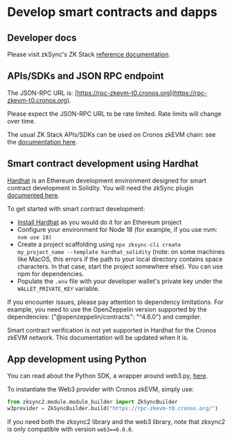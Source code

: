 # Develop smart contracts and dapps

## Developer docs

Please visit zkSync's ZK Stack [reference documentation](https://era.zksync.io/docs/dev/building-on-zksync/hello-world.html).

## APIs/SDKs and JSON RPC endpoint

The JSON-RPC URL is: [https://rpc-zkevm-t0.cronos.org](https://rpc-zkevm-t0.cronos.org).

Please expect the JSON-RPC URL to be rate limited. Rate limits will change over time.

The usual ZK Stack APIs/SDKs can be used on Cronos zkEVM chain: see the [documentation here](https://era.zksync.io/docs/api/).

## Smart contract development using Hardhat

[Hardhat](https://hardhat.org/) is an Ethereum development environment designed for smart contract development in Solidity. You will need the zkSync plugin [documented here](https://era.zksync.io/docs/tools/hardhat/).

To get started with smart contract development:

* [Install Hardhat](https://hardhat.org/hardhat-runner/docs/getting-started#installation) as you would do it for an Ethereum project
* Configure your environment for Node 18 (for example, if you use nvm: `nvm use 18)`
* Create a project scaffolding using `npx zksync-cli create my_project_name --template hardhat_solidity` (note:  on some machines like MacOS, this errors if the path to your local directory contains space characters. In that case, start the project somewhere else). You can use npm for dependencies.
* Populate the `.env` file with your developer wallet's private key under the `WALLET_PRIVATE_KEY` variable.

If you encounter issues, please pay attention to dependency limitations. For example, you need to use the OpenZeppelin version supported by the dependencies: ("@openzeppelin/contracts": "^4.6.0") and compiler.

Smart contract verification is not yet supported in Hardhat for the Cronos zkEVM network. This documentation will be updated when it is.

## App development using Python

You can read about the Python SDK, a wrapper around web3.py, [here](https://era.zksync.io/docs/api/python/).

To instantiate the Web3 provider with Cronos zkEVM, simply use:

```python
from zksync2.module.module_builder import ZkSyncBuilder
w3provider = ZkSyncBuilder.build("https://rpc-zkevm-t0.cronos.org/")
```

If you need both the zksync2 library and the web3 library, note that zksync2 is only compatible with version `web3==6.0.0`.

